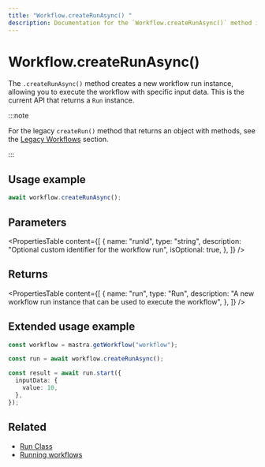 ```yaml
---
title: "Workflow.createRunAsync() "
description: Documentation for the `Workflow.createRunAsync()` method in workflows, which creates a new workflow run instance.
---
```


# Workflow.createRunAsync()

The `.createRunAsync()` method creates a new workflow run instance, allowing you to execute the workflow with specific input data. This is the current API that returns a `Run` instance.

:::note

For the legacy `createRun()` method that returns an object with methods, see the [Legacy Workflows](/docs/reference/client-js/workflows-legacy) section.

:::

## Usage example

```typescript copy
await workflow.createRunAsync();
```

## Parameters

<PropertiesTable
content={[
{
name: "runId",
type: "string",
description: "Optional custom identifier for the workflow run",
isOptional: true,
},
]}
/>

## Returns

<PropertiesTable
content={[
{
name: "run",
type: "Run",
description:
"A new workflow run instance that can be used to execute the workflow",
},
]}
/>

## Extended usage example

```typescript showLineNumbers copy
const workflow = mastra.getWorkflow("workflow");

const run = await workflow.createRunAsync();

const result = await run.start({
  inputData: {
    value: 10,
  },
});
```

## Related

- [Run Class](../run)
- [Running workflows](/docs/examples/workflows/running-workflows)
